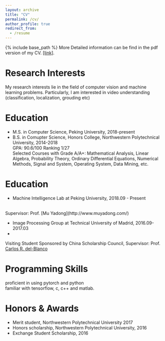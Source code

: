 ```yaml
---
layout: archive
title: "CV"
permalink: /cv/
author_profile: true
redirect_from:
  - /resume
---
```


{% include base_path %}
More Detailed information can be find in the pdf version of my CV. [[link]](https://peijunbao.github.io/files/PeijunBao_CV.pdf).

Research Interests
======
My research interests lie in the field of computer vision and machine learning problems. Particularly, I am interested in video understanding (classification, localization, grouding etc)


Education
======
* M.S. in Computer Science, Peking University, 2018-present
* B.S. in Comupter Science, Honors College, Northwestern Polytechnical University, 2014-2018
  <br />
  GPA: 90.6/100 Ranking 1/27
  <br />
  Selected Courses with Grade A/A+: Mathematical Analysis, Linear Algebra, Probability Theory, Ordinary Differential Equations, Numerical Methods, Signal and System, Operating System, Data Mining, etc.

Education
======
* Machine Intelligence Lab at Peking University,  2018.09 - Present
<br />
Supervisor: Prof. [Mu Yadong](http://www.muyadong.com/)
<br />

* Image Processing Group at Technical University of Madrid,  2016.09-2017.03
* <br />
Visiting Student Sponsored by China Scholarship Council, Supervisor: Prof. [Carlos R. del-Blanco](https://www.gti.ssr.upm.es/carlos-r-del-blanco)
<br />


Programming Skills
======
proficient in using pytorch and python
<br />
familiar with tensorflow, c, c++ and matlab.



Honors & Awards
======
* Merit student, Northwestern Polytechnical University 2017
* Honors scholarship, Northwestern Polytechnical University, 2016
* Exchange Student Scholarship, 2016





